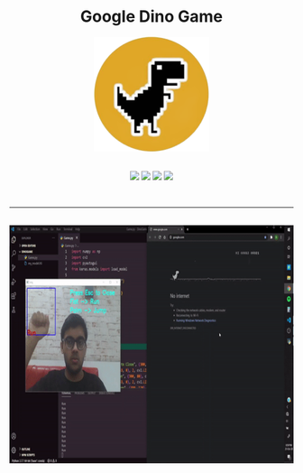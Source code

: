 <h1 align="center">Google Dino Game</h1>

<div align= "center">
<img src="Pictures\trex-bg.png" width=204px height=204px/>
<br>
<br>

[![](https://img.shields.io/badge/Made_with-Tensorflow-red?style=for-the-badge&logo=tensorflow)](https://www.tensorflow.org/)
[![](https://img.shields.io/badge/Made_with-Python-red?style=for-the-badge&logo=python)](https://www.python.org/)
[![](https://img.shields.io/badge/Made_with-keras-red?style=for-the-badge&logo=keras)](https://keras.io/)
[![](https://img.shields.io/badge/Made_with-opencv-red?style=for-the-badge&logo=opencv)](https://opencv.org/)

<br>

</div>

---
<br>
<div align = "center">
<img src="Pictures\google_dino_gif.gif" width ="750" height= "422"/>
</div>
<br><br>






